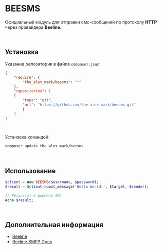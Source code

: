 # BEESMS

Официальный модуль для отправки смс-сообщений по протоколу **HTTP** через провайдера **Beeline**.

<br>

## Установка

Указание репозитория в файле `composer.json`:
```json
{
    "require": {
        "the_alex_mark/beesms": "*"
    },
    "repositories": [
    {
        "type": "git",
        "url": "https://github.com/the-alex-mark/beesms.git"
        }
    ]
}
```

<br>

Установка командой:
```bash
composer update the_alex_mark/beesms
```

<br>

## Использование

```php
$client = new BEESMS($username, $password);
$result = $client->post_message('Hello World!', $target, $sender);

// Результат в формате XML
echo $result;
```

<br>

## Дополнительная информация

- [Beeline](https://beeline.ru)
- [Beeline SMPP Docs](https://beeline.amega-inform.ru/support/smpp34_rus.pdf)
